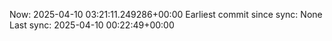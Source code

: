 Now: 2025-04-10 03:21:11.249286+00:00 Earliest commit since sync: None Last sync: 2025-04-10 00:22:49+00:00
